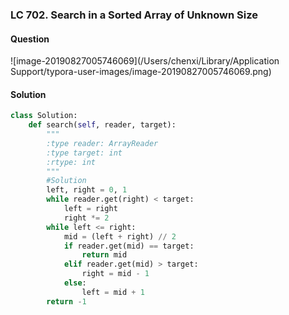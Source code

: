 ### LC 702. Search in a Sorted Array of Unknown Size

#### Question

![image-20190827005746069](/Users/chenxi/Library/Application Support/typora-user-images/image-20190827005746069.png)



#### Solution

```python
class Solution:
    def search(self, reader, target):
        """
        :type reader: ArrayReader
        :type target: int
        :rtype: int
        """
        #Solution
        left, right = 0, 1
        while reader.get(right) < target:
            left = right
            right *= 2
        while left <= right:
            mid = (left + right) // 2
            if reader.get(mid) == target:
                return mid
            elif reader.get(mid) > target:
                right = mid - 1
            else:
                left = mid + 1
        return -1
```

